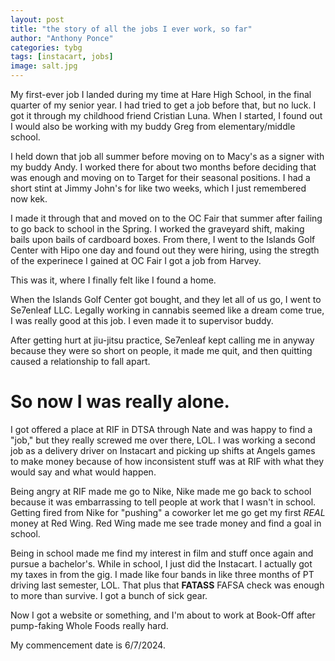 ```yaml
---
layout: post
title: "the story of all the jobs I ever work, so far"
author: "Anthony Ponce"
categories: tybg
tags: [instacart, jobs]
image: salt.jpg
---
```


My first-ever job I landed during my time at Hare High School, in the final quarter of my senior year. I had tried to get a job before that, but no luck. I got it through my childhood friend Cristian Luna. When I started, I found out I would also be working with my buddy Greg from elementary/middle school. 

I held down that job all summer before moving on to Macy's as a signer with my buddy Andy. I worked there for about two months before deciding that was enough and moving on to Target for their seasonal positions. I had a short stint at Jimmy John's for like two weeks, which I just remembered now kek. 

I made it through that and moved on to the OC Fair that summer after failing to go back to school in the Spring. I worked the graveyard shift, making bails upon bails of cardboard boxes. From there, I went to the Islands Golf Center with Hipo one day and found out they were hiring, using the stregth of the experinece I gained at OC Fair I got a job from Harvey. 

This was it, where I finally felt like I found a home.

When the Islands Golf Center got bought, and they let all of us go, I went to Se7enleaf LLC. Legally working in cannabis seemed like a dream come true, I was really good at this job. I even made it to supervisor buddy.

After getting hurt at jiu-jitsu practice, Se7enleaf kept calling me in anyway because they were so short on people, it made me quit, and then quitting caused a relationship to fall apart. 

# So now I was really alone.

I got offered a place at RIF in DTSA through Nate and was happy to find a "job," but they really screwed me over there, LOL. I was working a second job as a delivery driver on Instacart and picking up shifts at Angels games to make money because of how inconsistent stuff was at RIF with what they would say and what would happen.

Being angry at RIF made me go to Nike, Nike made me go back to school because it was embarrassing to tell people at work that I wasn't in school. Getting fired from Nike for "pushing" a coworker let me go get my first _REAL_ money at Red Wing. Red Wing made me see trade money and find a goal in school.

Being in school made me find my interest in film and stuff once again and pursue a bachelor's. While in school, I just did the Instacart. I actually got my taxes in from the gig. I made like four bands in like three months of PT driving last semester, LOL. That plus that **FATASS** FAFSA check was enough to more than survive. I got a bunch of sick gear.

Now I got a website or something, and I'm about to work at Book-Off after pump-faking Whole Foods really hard.

My commencement date is 6/7/2024.

